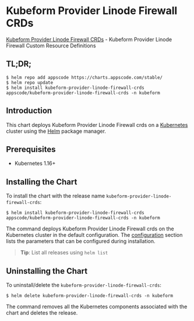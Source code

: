 # Kubeform Provider Linode Firewall CRDs

[Kubeform Provider Linode Firewall CRDs](https://github.com/kubeform) - Kubeform Provider Linode Firewall Custom Resource Definitions

## TL;DR;

```console
$ helm repo add appscode https://charts.appscode.com/stable/
$ helm repo update
$ helm install kubeform-provider-linode-firewall-crds appscode/kubeform-provider-linode-firewall-crds -n kubeform
```

## Introduction

This chart deploys Kubeform Provider Linode Firewall crds on a [Kubernetes](http://kubernetes.io) cluster using the [Helm](https://helm.sh) package manager.

## Prerequisites

- Kubernetes 1.16+

## Installing the Chart

To install the chart with the release name `kubeform-provider-linode-firewall-crds`:

```console
$ helm install kubeform-provider-linode-firewall-crds appscode/kubeform-provider-linode-firewall-crds -n kubeform
```

The command deploys Kubeform Provider Linode Firewall crds on the Kubernetes cluster in the default configuration. The [configuration](#configuration) section lists the parameters that can be configured during installation.

> **Tip**: List all releases using `helm list`

## Uninstalling the Chart

To uninstall/delete the `kubeform-provider-linode-firewall-crds`:

```console
$ helm delete kubeform-provider-linode-firewall-crds -n kubeform
```

The command removes all the Kubernetes components associated with the chart and deletes the release.


